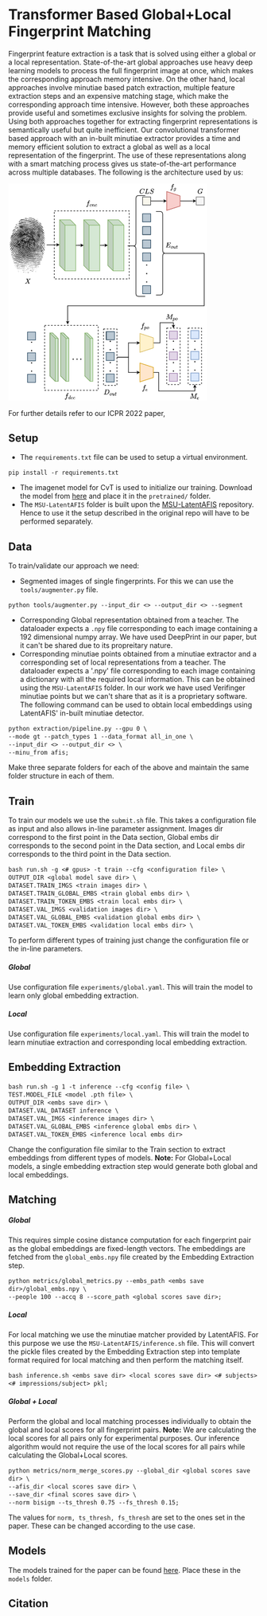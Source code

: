 # Transformer Based Global+Local Fingerprint Matching
Fingerprint feature extraction is a task that is solved using either a global or a local representation. State-of-the-art global approaches use heavy deep learning models to process the full fingerprint image at once, which makes the corresponding approach memory intensive. On the other hand, local approaches involve minutiae based patch extraction, multiple feature extraction steps and an expensive matching stage, which make the corresponding approach time intensive. However, both these approaches provide useful and sometimes exclusive insights for solving the problem. Using both approaches together for extracting fingerprint representations is semantically useful but quite inefficient. Our convolutional transformer based approach with an in-built minutiae extractor provides a time and memory efficient solution to extract a global as well as a local representation of the fingerprint. The use of these representations along with a smart matching process gives us state-of-the-art performance across multiple databases.
The following is the architecture used by us:

<img src="./figs/arch.png" alt="architecture" width="400"/>

For further details refer to our ICPR 2022 paper, 


## Setup
* The `requirements.txt` file can be used to setup a virtual environment.
```
pip install -r requirements.txt
```
* The imagenet model for CvT is used to initialize our training. Download the model from [here](https://iiitaphyd-my.sharepoint.com/:f:/g/personal/saraansh_tandon_research_iiit_ac_in/EriTwfzu6e5AmS_-VPSLt48BW1HX0IilyWbUm5KBZWmcSw?e=akMI5c) and place it in the `pretrained/` folder.
* The `MSU-LatentAFIS` folder is built upon the [MSU-LatentAFIS](https://github.com/prip-lab/MSU-LatentAFIS/tree/1d6e837651a1b5dac3bd48d672397f620bf9a0a5) repository. Hence to use it the setup described in the original repo will have to be performed separately.

## Data

To train/validate our approach we need:

* Segmented images of single fingerprints. For this we can use the `tools/augmenter.py` file.
```
python tools/augmenter.py --input_dir <> --output_dir <> --segment
```
* Corresponding Global representation obtained from a teacher. The dataloader expects a `.npy` file corresponding to each image containing a 192 dimensional numpy array. We have used DeepPrint in our paper, but it can't be shared due to its propreitary nature.
* Corresponding minutiae points obtained from a minutiae extractor and a corresponding set of local representations from a teacher. The dataloader expects a '.npy' file corresponding to each image containing a dictionary with all the required local information. This can be obtained using the `MSU-LatentAFIS` folder. In our work we have used Verifinger minutiae points but we can't share that as it is a proprietary software. The following command can be used to obtain local embeddings using LatentAFIS' in-built minutiae detector.
```
python extraction/pipeline.py --gpu 0 \
--mode gt --patch_types 1 --data_format all_in_one \
--input_dir <> --output_dir <> \
--minu_from afis;
```

Make three separate folders for each of the above and maintain the same folder structure in each of them.

## Train
To train our models we use the `submit.sh` file. This takes a configuration file as input and also allows in-line parameter assignment. Images dir correspond to the first point in the Data section, Global embs dir corresponds to the second point in the Data section, and Local embs dir corresponds to the third point in the Data section.
```
bash run.sh -g <# gpus> -t train --cfg <configuration file> \
OUTPUT_DIR <global model save dir> \
DATASET.TRAIN_IMGS <train images dir> \
DATASET.TRAIN_GLOBAL_EMBS <train global embs dir> \
DATASET.TRAIN_TOKEN_EMBS <train local embs dir> \
DATASET.VAL_IMGS <validation images dir> \
DATASET.VAL_GLOBAL_EMBS <validation global embs dir> \
DATASET.VAL_TOKEN_EMBS <validation local embs dir> \
```
To perform different types of training just change the configuration file or the in-line parameters.


##### Global
Use configuration file `experiments/global.yaml`. This will train the model to learn only global embedding extraction.

##### Local
Use configuration file `experiments/local.yaml`. This will train the model to learn minutiae extraction and corresponding local embedding extraction.


## Embedding Extraction
```
bash run.sh -g 1 -t inference --cfg <config file> \
TEST.MODEL_FILE <model .pth file> \
OUTPUT_DIR <embs save dir> \
DATASET.VAL_DATASET inference \
DATASET.VAL_IMGS <inference images dir> \
DATASET.VAL_GLOBAL_EMBS <inference global embs dir> \
DATASET.VAL_TOKEN_EMBS <inference local embs dir>
```
Change the configuration file similar to the Train section to extract embeddings from different types of models.
**Note:** For Global+Local models,  a single embedding extraction step would generate both global and local embeddings.

## Matching
##### Global
This requires simple cosine distance computation for each fingerprint pair as the global embeddings are fixed-length vectors. The embeddings are fetched from the `global_embs.npy` file created by the Embedding Extraction step.
```
python metrics/global_metrics.py --embs_path <embs save dir>/global_embs.npy \
--people 100 --accq 8 --score_path <global scores save dir>;
```
##### Local
For local matching we use the minutiae matcher provided by LatentAFIS. For this purpose we use the `MSU-LatentAFIS/inference.sh` file. This will convert the pickle files created by the Embedding Extraction step into template format required for local matching and then perform the matching itself.
```
bash inference.sh <embs save dir> <local scores save dir> <# subjects> <# impressions/subject> pkl;
```

##### Global + Local
Perform the global and local matching processes individually to obtain the global and local scores for all fingerprint pairs. 
**Note:** We are calculating the local scores for all pairs only for experimental purposes. Our inference algorithm would not require the use of the local scores for all pairs while calculating the Global+Local scores.
```
python metrics/norm_merge_scores.py --global_dir <global scores save dir> \
--afis_dir <local scores save dir> \
--save_dir <final scores save dir> \
--norm bisigm --ts_thresh 0.75 --fs_thresh 0.15;
```
The values for `norm, ts_thresh, fs_thresh` are set to the ones set in the paper. These can be changed according to the use case.

## Models
The models trained for the paper can be found [here](https://iiitaphyd-my.sharepoint.com/:f:/g/personal/saraansh_tandon_research_iiit_ac_in/Eo2XSZm0gOxKhm11EH8_SygBI33Vc1jtYjlFbwUDgnNSKg?e=Sm1UK8). Place these in the `models` folder.

## Citation


<!-- ## Welcome to GitHub Pages

You can use the [editor on GitHub](https://github.com/saraansh1999/global-plus-local-fp-transformer/edit/main/docs/index.md) to maintain and preview the content for your website in Markdown files.

Whenever you commit to this repository, GitHub Pages will run [Jekyll](https://jekyllrb.com/) to rebuild the pages in your site, from the content in your Markdown files.

### Markdown

Markdown is a lightweight and easy-to-use syntax for styling your writing. It includes conventions for

```markdown
Syntax highlighted code block

# Header 1
## Header 2
### Header 3

- Bulleted
- List

1. Numbered
2. List

**Bold** and _Italic_ and `Code` text

[Link](url) and ![Image](src)
```

For more details see [Basic writing and formatting syntax](https://docs.github.com/en/github/writing-on-github/getting-started-with-writing-and-formatting-on-github/basic-writing-and-formatting-syntax).

### Jekyll Themes

Your Pages site will use the layout and styles from the Jekyll theme you have selected in your [repository settings](https://github.com/saraansh1999/global-plus-local-fp-transformer/settings/pages). The name of this theme is saved in the Jekyll `_config.yml` configuration file.

### Support or Contact

Having trouble with Pages? Check out our [documentation](https://docs.github.com/categories/github-pages-basics/) or [contact support](https://support.github.com/contact) and we’ll help you sort it out.
 -->
